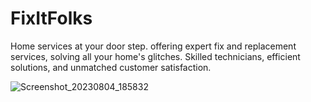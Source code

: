 # FixItFolks
Home services at your door step.
offering expert fix and replacement services, solving all your home's glitches. Skilled technicians, efficient solutions, and unmatched customer satisfaction.

![Screenshot_20230804_185832](https://github.com/rac101ran/FixItFolks/assets/59615161/9dabda7b-9577-4eb8-808f-adcd68375171)
